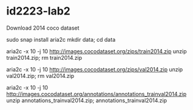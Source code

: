 # id2223-lab2

Download 2014 coco dataset

sudo snap install aria2c
mkdir data; cd data

aria2c -x 10 -j 10 http://images.cocodataset.org/zips/train2014.zip
unzip train2014.zip; rm train2014.zip

aria2c -x 10 -j 10 http://images.cocodataset.org/zips/val2014.zip
unzip val2014.zip; rm val2014.zip

aria2c -x 10 -j 10 http://images.cocodataset.org/annotations/annotations_trainval2014.zip
unzip annotations_trainval2014.zip; annotations_trainval2014.zip

